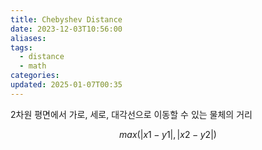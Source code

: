 ```yaml
---
title: Chebyshev Distance
date: 2023-12-03T10:56:00
aliases: 
tags:
  - distance
  - math
categories: 
updated: 2025-01-07T00:35
---
```


2차원 평면에서 가로, 세로, 대각선으로 이동할 수 있는 물체의 거리

$$max(|x1-y1|,|x2-y2|)$$
